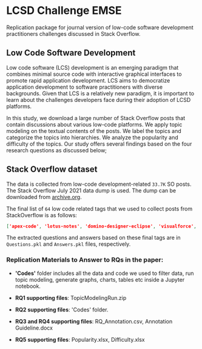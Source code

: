 # LCSD Challenge EMSE
Replication package for journal version of low-code software development practitioners challenges discussed in Stack Overflow.


## Low Code Software Development
Low code software (LCS) development is an emerging paradigm that combines minimal source code with interactive graphical interfaces to promote rapid application development. LCS aims to democratize application development to software practitioners with diverse backgrounds. Given that LCS is a relatively new paradigm, it is important to learn about the challenges developers face during their adoption of LCSD platforms.

In this study, we download a large number of Stack Overflow posts that contain discussions about various low-code platforms. We apply topic modeling on the textual contents of the posts. We label the topics and categorize the topics into hierarchies. We analyze the popularity and difficulty of the topics. Our study offers several findings based on the four research questions as discussed below;

## Stack Overflow dataset
The data is collected from low-code development-related `33.7K` SO posts. The Stack Overflow July 2021 data dump is used. The dump can be downloaded from [archive.org](archive.org).

The final list of `64` low code related tags that we used to collect posts from StackOverflow is as follows:

```json
['apex-code', 'lotus-notes', 'domino-designer-eclipse', 'visualforce', 'salesforce-chatter', 'apex', 'salesforce-service-cloud', 'simple-salesforce', 'salesforce-ios-sdk', 'apex-trigger', 'oracle-apex-5', 'salesforce-lightning', 'salesforce-communities', 'oracle-apex-5.1', 'servicenow-rest-api', 'powerapps-formula', 'salesforce-marketing-cloud', 'powerapps-selected-items', 'powerapps-modeldriven', 'powerapps-collection', 'powerapps-canvas', 'oracle-apex-18.2', 'lwc', 'salesforce-development', 'oracle-apex-19.1', 'oracle-apex-19.2', 'outsystems', 'appian', 'quickbase', 'powerapps', 'oracle-apex', 'salesforce', 'zoho', 'mendix', 'servicenow', 'goolge-app-maker', 'pega', 'retool', 'vinyl', 'kissflow', 'bizagi', 'neutrinos-platform', 'rad', 'joget', 'filemaker', 'boomi', 'opentext', 'tibco', 'webmethods', 'conductor', 'temenos-quantum', 'shoutem', 'oracle-cloud-infrastructure', 'amazon-honeycode', 'convertigo', 'lotus-domino', 'genero', 'genesis', 'gramex', 'processmaker', 'orocrm', 'slingr', 'unqork', 'uniface', 'structr']
```

The extracted questions and answers based on these final tags are in `Questions.pkl` and `Answers.pkl` files, respectively.

### Replication Materials to Answer to RQs in the paper:
- __'Codes'__ folder includes all the data and code we used to filter data, run topic modeling, generate graphs, charts, tables etc inside a Jupyter notebook.

- __RQ1 supporting files__: TopicModelingRun.zip
- __RQ2 supporting files__: 'Codes' folder.
- __RQ3 and RQ4 supporting files__: RQ_Annotation.csv, Annotation Guideline.docx
- __RQ5 supporting files__: Popularity.xlsx, Difficulty.xlsx
